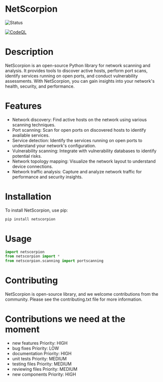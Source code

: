 # NetScorpion

![Status](https://img.shields.io/badge/Status-Not%20Publish%2FPackage%20Ready-red)

[![CodeQL](https://github.com/HPD1155/Scorpion/actions/workflows/codeql.yml/badge.svg)](https://github.com/HPD1155/NetScorpion/actions/workflows/codeql.yml)

# Description
NetScorpion is an open-source Python library for network scanning and analysis. It provides tools to discover active hosts, perform port scans, identify services running on open ports, and conduct vulnerability assessments. With NetScorpion, you can gain insights into your network's health, security, and performance.

# Features
- Network discovery: Find active hosts on the network using various scanning techniques.
- Port scanning: Scan for open ports on discovered hosts to identify available services.
- Service detection: Identify the services running on open ports to understand your network's configuration.
- Vulnerability scanning: Integrate with vulnerability databases to identify potential risks.
- Network topology mapping: Visualize the network layout to understand device connections.
- Network traffic analysis: Capture and analyze network traffic for performance and security insights.

# Installation
To install NetScorpion, use pip:

```bash
pip install netscorpion
```
# Usage

```python
import netscorpion
from netscorpion import *
from netscorpion.scanning import portscanning
```

# Contributing
NetScorpion is open-source library, and we welcome contributions from the community. Please see the contributing.txt file for more information.

# Contributions we need at the moment
- new features Priority: HIGH
- bug fixes Priority: LOW
- documentation Priority: HIGH
- unit tests Priority: MEDIUM
- testing files Priority: MEDIUM
- reviewing files Priority: MEDIUM
- new components Priority: HIGH